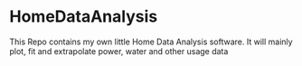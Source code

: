 # HomeDataAnalysis
This Repo contains my own little Home Data Analysis software. It will mainly plot, fit and extrapolate power, water and other usage data

